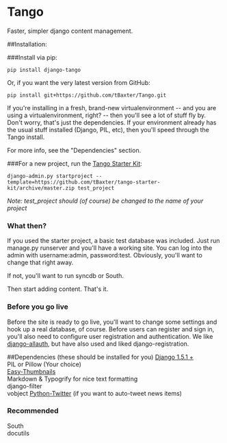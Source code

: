 Tango
=====

Faster, simpler django content management.


##Installation:

###Install via pip:

    pip install django-tango

Or, if you want the very latest version from GitHub:

    pip install git+https://github.com/tBaxter/Tango.git

If you're installing in a fresh, brand-new virtualenvironment -- and you are using a virtualenvironment, right? -- then you'll see a lot of stuff fly by. 
Don't worry, that's just the dependencies. 
If your environment already has the usual stuff installed (Django, PIL, etc), 
then you'll speed through the Tango install. 

For more info, see the "Dependencies" section.

###For a new project, run the [Tango Starter Kit](https://github.com/tBaxter/tango-starter-kit): 

    django-admin.py startproject --template=https://github.com/tBaxter/tango-starter-kit/archive/master.zip test_project

*Note: test_project should (of course) be changed to the name of your project*

### What then?
If you used the starter project, a basic test database was included. 
Just run manage.py runserver and you'll have a working site. 
You can log into the admin with username:admin, password:test.
Obviously, you'll want to change that right away.

If not, you'll want to run syncdb or South.

Then start adding content. That's it.

### Before you go live
Before the site is ready to go live, you'll want to change some settings and hook up a real database, of course.
Before users can register and sign in, you'll also need to configure user registration and authentication. We like [django-allauth](https://github.com/pennersr/django-allauth), but have also used and liked django-registration.


##Dependencies (these should be installed for you)
[Django 1.5.1 +](https://www.djangoproject.com)  
PIL or Pillow (Your choice)  
[Easy-Thumbnails](https://github.com/SmileyChris/easy-thumbnails)    
Markdown & Typogrify for nice text formatting   
django-filter  
vobject
[Python-Twitter](https://github.com/bear/python-twitter) (if you want to auto-tweet news items)

### Recommended
South  
docutils  

